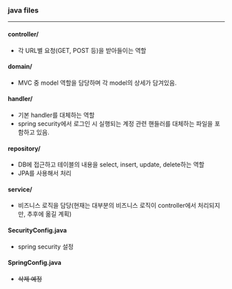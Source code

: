 ### java files

---



#### controller/

* 각 URL별 요청(GET, POST 등)을 받아들이는 역할



#### domain/

* MVC 중 model 역할을 담당하며 각 model의 상세가 담겨있음.



#### handler/

* 기본 handler를 대체하는 역할
* spring security에서 로그인 시 실행되는 계정 관련 핸들러를 대체하는 파일을 포함하고 있음.



#### repository/

* DB에 접근하고 테이블의 내용을 select, insert, update, delete하는 역할
* JPA를 사용해서 처리



#### service/

* 비즈니스 로직을 담당(현재는 대부분의 비즈니스 로직이 controller에서 처리되지만, 추후에 옮길 계획)



#### SecurityConfig.java

* spring security 설정



#### SpringConfig.java

* ~~삭제 예정~~
